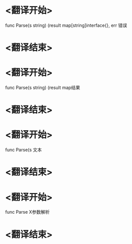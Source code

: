 
# <翻译开始>
func Parse(s string) (result map[string]interface{}, err
错误
# <翻译结束>

# <翻译开始>
func Parse(s string) (result
map结果
# <翻译结束>

# <翻译开始>
func Parse(s
文本
# <翻译结束>

# <翻译开始>
func Parse
X参数解析
# <翻译结束>
